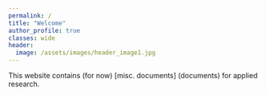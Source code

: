 ```yaml
---
permalink: /
title: "Welcome"
author_profile: true
classes: wide
header:
  image: /assets/images/header_image1.jpg
---
```



This website contains (for now) [misc. documents] (documents) for applied research.
